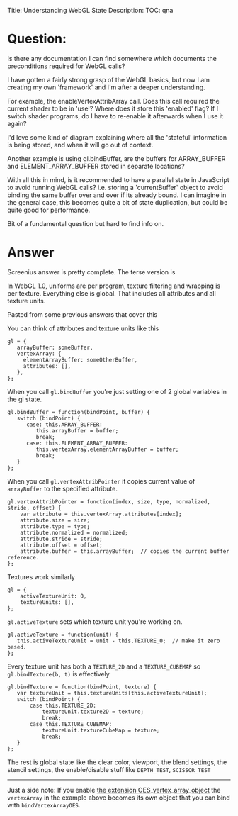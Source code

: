 Title: Understanding WebGL State
Description:
TOC: qna

# Question:

Is there any documentation I can find somewhere which documents the preconditions required for WebGL calls?

I have gotten a fairly strong grasp of the WebGL basics, but now I am creating my own 'framework' and I'm after a deeper understanding.

For example, the enableVertexAttribArray call. Does this call required the current shader to be in 'use'? Where does it store this 'enabled' flag? If I switch shader programs, do I have to re-enable it afterwards when I use it again?

I'd love some kind of diagram explaining where all the 'stateful' information is being stored, and when it will go out of context.

Another example is using gl.bindBuffer, are the buffers for ARRAY_BUFFER and ELEMENT_ARRAY_BUFFER stored in separate locations?

With all this in mind, is it recommended to have a parallel state in JavaScript to avoid running WebGL calls? i.e. storing a 'currentBuffer' object to avoid binding the same buffer over and over if its already bound. I can imagine in the general case, this becomes quite a bit of state duplication, but could be quite good for performance.

Bit of a fundamental question but hard to find info on.

# Answer

Screenius answer is pretty complete. The terse version is

In WebGL 1.0, uniforms are per program, texture filtering and wrapping is per texture. Everything else is global. That includes all attributes and all texture units. 

Pasted from some previous answers that cover this

You can think of attributes and texture units like this

    gl = { 
       arrayBuffer: someBuffer, 
       vertexArray: {
         elementArrayBuffer: someOtherBuffer,
         attributes: [], 
       },
    };

When you call `gl.bindBuffer` you're just setting one of 2 global variables in the gl state.

    gl.bindBuffer = function(bindPoint, buffer) {
       switch (bindPoint) {
          case: this.ARRAY_BUFFER:
             this.arrayBuffer = buffer;
             break;
          case: this.ELEMENT_ARRAY_BUFFER:
             this.vertexArray.elementArrayBuffer = buffer;
             break;
       }
    };

When you call `gl.vertexAttribPointer` it copies current value of `arrayBuffer` to the specified attribute. 

    gl.vertexAttribPointer = function(index, size, type, normalized, stride, offset) {
        var attribute = this.vertexArray.attributes[index];
        attribute.size = size;
        attribute.type = type;
        attribute.normalized = normalized;
        attribute.stride = stride;
        attribute.offset = offset;
        attribute.buffer = this.arrayBuffer;  // copies the current buffer reference.
    };

Textures work similarly  

    gl = { 
        activeTextureUnit: 0,
        textureUnits: [], 
    };

`gl.activeTexture` sets which texture unit you're working on. 

    gl.activeTexture = function(unit) {
       this.activeTextureUnit = unit - this.TEXTURE_0;  // make it zero based.
    };

Every texture unit has both a `TEXTURE_2D` and a `TEXTURE_CUBEMAP` so `gl.bindTexture(b, t)` is effectively 

    gl.bindTexture = function(bindPoint, texture) {
       var textureUnit = this.textureUnits[this.activeTextureUnit];
       switch (bindPoint) {
           case this.TEXTURE_2D:
               textureUnit.texture2D = texture;
               break;
           case this.TEXTURE_CUBEMAP:
               textureUnit.textureCubeMap = texture;
               break;
       }
    };
 
The rest is global state like the clear color, viewport, the blend settings, the stencil settings, the enable/disable stuff like `DEPTH_TEST`, `SCISSOR_TEST`

---

Just a side note: If you enable [the extension OES_vertex_array_object](https://www.khronos.org/registry/webgl/extensions/OES_vertex_array_object/) the  `vertexArray` in the example above becomes its own object that you can bind with `bindVertexArrayOES`.

